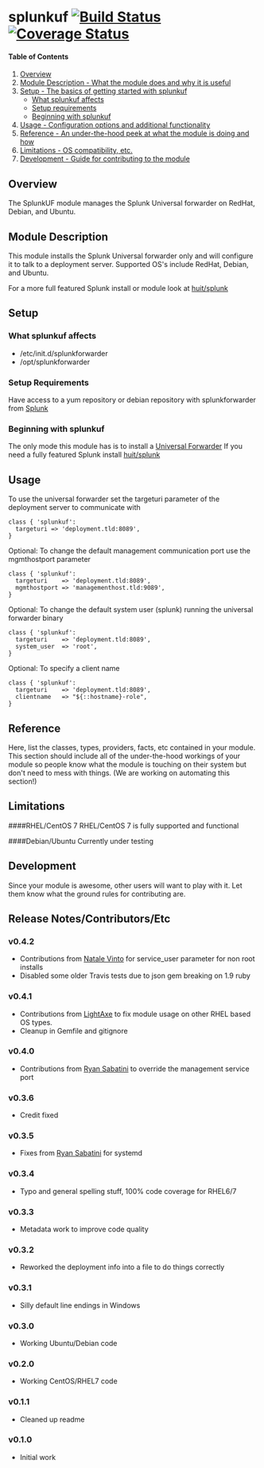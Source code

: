 # splunkuf [![Build Status](https://travis-ci.org/paulbadcock/puppet-splunkuf.svg)](https://travis-ci.org/paulbadcock/puppet-splunkuf) [![Coverage Status](https://coveralls.io/repos/paulbadcock/puppet-splunkuf/badge.svg)](https://coveralls.io/r/paulbadcock/puppet-splunkuf)

#### Table of Contents

1. [Overview](#overview)
2. [Module Description - What the module does and why it is useful](#module-description)
3. [Setup - The basics of getting started with splunkuf](#setup)
    * [What splunkuf affects](#what-splunkuf-affects)
    * [Setup requirements](#setup-requirements)
    * [Beginning with splunkuf](#beginning-with-splunkuf)
4. [Usage - Configuration options and additional functionality](#usage)
5. [Reference - An under-the-hood peek at what the module is doing and how](#reference)
5. [Limitations - OS compatibility, etc.](#limitations)
6. [Development - Guide for contributing to the module](#development)

## Overview

The SplunkUF module manages the Splunk Universal forwarder on RedHat, Debian, and Ubuntu.

## Module Description

This module installs the Splunk Universal forwarder only and will configure it to talk to a deployment server. Supported OS's include RedHat, Debian, and Ubuntu.

For a more full featured Splunk install or module look at [huit/splunk](https://forge.puppetlabs.com/huit/splunk)

## Setup

### What splunkuf affects

* /etc/init.d/splunkforwarder
* /opt/splunkforwarder

### Setup Requirements

Have access to a yum repository or debian repository with splunkforwarder from [Splunk](http://www.splunk.com/en_us/download/universal-forwarder.html)

### Beginning with splunkuf

The only mode this module has is to install a [Universal Forwarder](http://docs.splunk.com/Documentation/Splunk/6.2.3/Forwarding/Introducingtheuniversalforwarder) If you need a fully featured Splunk install [huit/splunk](https://forge.puppetlabs.com/huit/splunk)

## Usage

To use the universal forwarder set the targeturi parameter of the deployment server to communicate with

```Puppet
class { 'splunkuf':
  targeturi => 'deployment.tld:8089',
}
```

Optional: To change the default management communication port use the mgmthostport parameter

```Puppet
class { 'splunkuf':
  targeturi    => 'deployment.tld:8089',
  mgmthostport => 'managementhost.tld:9089',
}
```

Optional: To change the default system user (splunk) running the universal forwarder binary

```Puppet
class { 'splunkuf':
  targeturi    => 'deployment.tld:8089',
  system_user  => 'root',
}
```

Optional: To specify a client name
```Puppet
class { 'splunkuf':
  targeturi    => 'deployment.tld:8089',
  clientname   => "${::hostname}-role",
}
```

## Reference

Here, list the classes, types, providers, facts, etc contained in your module.
This section should include all of the under-the-hood workings of your module so
people know what the module is touching on their system but don't need to mess
with things. (We are working on automating this section!)

## Limitations

####RHEL/CentOS 7
RHEL/CentOS 7 is fully supported and functional

####Debian/Ubuntu
Currently under testing

## Development

Since your module is awesome, other users will want to play with it. Let them
know what the ground rules for contributing are.

## Release Notes/Contributors/Etc 
### v0.4.2
* Contributions from [Natale Vinto](https://github.com/blues-man) for service_user parameter for non root installs
* Disabled some older Travis tests due to json gem breaking on 1.9 ruby

### v0.4.1
* Contributions from [LightAxe](https://github.com/LightAxe) to fix module usage on other RHEL based OS types.
* Cleanup in Gemfile and gitignore

### v0.4.0
* Contributions from [Ryan Sabatini](https://github.com/scotchsterling) to override the management service port

### v0.3.6
* Credit fixed

### v0.3.5
* Fixes from [Ryan Sabatini](https://github.com/scotchsterling) for systemd

### v0.3.4
* Typo and general spelling stuff, 100% code coverage for RHEL6/7

### v0.3.3
* Metadata work to improve code quality

### v0.3.2
* Reworked the deployment info into a file to do things correctly

### v0.3.1
* Silly default line endings in Windows

### v0.3.0
* Working Ubuntu/Debian code

### v0.2.0
* Working CentOS/RHEL7 code

### v0.1.1
* Cleaned up readme

### v0.1.0
* Initial work
